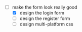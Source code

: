 - [ ] make the form look really good
     - [x] design the login form
     - [ ] design the register form 
     - [ ] design multi-platform css